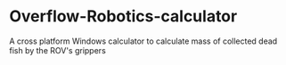 # Overflow-Robotics-calculator
A cross platform Windows calculator to calculate mass of collected dead fish by the ROV's grippers
